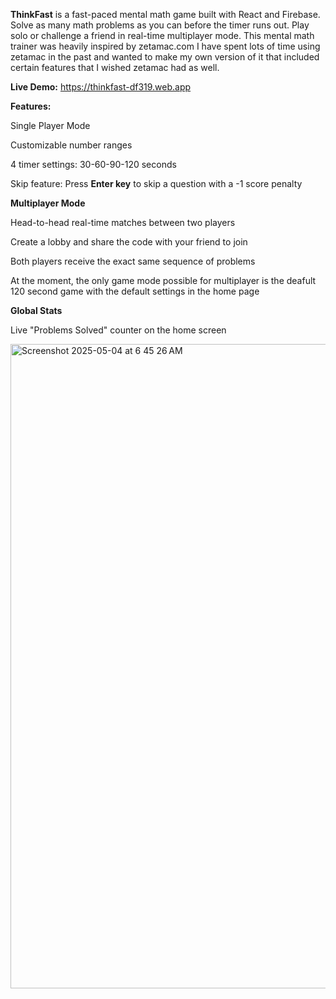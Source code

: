 **ThinkFast** is a fast-paced mental math game built with React and Firebase. Solve as many math problems as you can before the timer runs out. Play solo or challenge a friend in real-time multiplayer mode. This mental math trainer was heavily inspired by zetamac.com I have spent lots of time using zetamac in the past and wanted to make my own version of it that included certain features that I wished zetamac had as well.

**Live Demo:**
https://thinkfast-df319.web.app

**Features:**

Single Player Mode

Customizable number ranges

4 timer settings: 30-60-90-120 seconds

Skip feature: Press **Enter key** to skip a question with a -1 score penalty

**Multiplayer Mode**

Head-to-head real-time matches between two players

Create a lobby and share the code with your friend to join

Both players receive the exact same sequence of problems

At the moment, the only game mode possible for multiplayer is the deafult 120 second game with the default settings in the home page

**Global Stats**

Live "Problems Solved" counter on the home screen






<img width="1031" alt="Screenshot 2025-05-04 at 6 45 26 AM" src="https://github.com/user-attachments/assets/b8704c60-f0f0-467c-aea1-846a1f3b23b6" />




  


